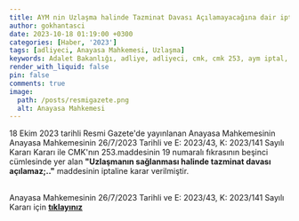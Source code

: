 ```yaml
---
title: AYM nin Uzlaşma halinde Tazminat Davası Açılamayacağına dair iptal kararı
author: gokhantasci
date: 2023-10-18 01:19:00 +0300
categories: [Haber, '2023']
tags: [adliyeci, Anayasa Mahkemesi, Uzlaşma]
keywords: Adalet Bakanlığı, adliye, adliyeci, cmk, cmk 253, aym iptal, uzlaşma
render_with_liquid: false
pin: false
comments: true
image:
  path: /posts/resmigazete.png
  alt: Anayasa Mahkemesi
---
```


18 Ekim 2023 tarihli Resmi Gazete'de yayınlanan Anayasa Mahkemesinin Anayasa Mahkemesinin 26/7/2023 Tarihli ve E: 2023/43, K: 2023/141 Sayılı Kararı Kararı ile CMK'nın 253.maddesinin 19 numaralı fıkrasının beşinci cümlesinde yer alan **"Uzlaşmanın sağlanması halinde tazminat davası açılamaz;.."**  maddesinin iptaline karar verilmiştir.


<br>Anayasa Mahkemesinin 26/7/2023 Tarihli ve E: 2023/43, K: 2023/141 Sayılı Kararı için [**tıklayınız**](https://www.resmigazete.gov.tr/eskiler/2023/10/20231018-10.pdf) 


